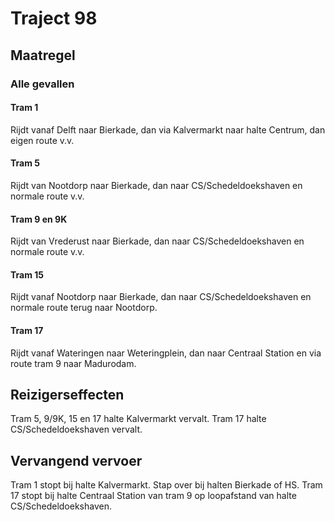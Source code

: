 # Traject 98
## Maatregel
### Alle gevallen

#### Tram 1
Rijdt vanaf Delft naar Bierkade, dan via Kalvermarkt naar halte Centrum, dan eigen route v.v.

#### Tram 5
Rijdt van Nootdorp naar Bierkade, dan naar CS/Schedeldoekshaven en normale route v.v.

#### Tram 9 en 9K
Rijdt van Vrederust naar Bierkade, dan naar CS/Schedeldoekshaven en normale route v.v.

#### Tram 15
Rijdt vanaf Nootdorp naar Bierkade, dan naar CS/Schedeldoekshaven en normale route terug naar Nootdorp.

#### Tram 17
Rijdt vanaf Wateringen naar Weteringplein, dan naar Centraal Station en via route tram 9 naar Madurodam.

## Reizigerseffecten
Tram 5, 9/9K, 15 en 17 halte Kalvermarkt vervalt.
Tram 17 halte CS/Schedeldoekshaven vervalt.

## Vervangend vervoer
Tram 1 stopt bij halte Kalvermarkt. Stap over bij halten Bierkade of HS.
Tram 17 stopt bij halte Centraal Station van tram 9 op loopafstand van halte CS/Schedeldoekshaven.


